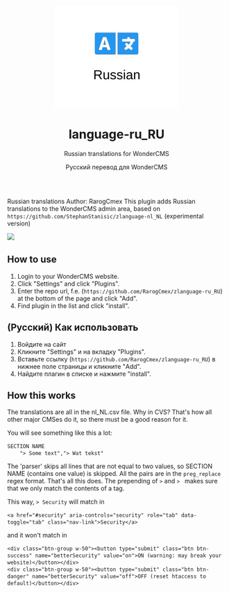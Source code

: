 <p align="center"><img src="preview.jpg" /></p>
<h1 align="center">language-ru_RU</h1>
<p align="center">Russian translations for WonderCMS</p>
<p align="center">Русский перевод для WonderCMS</p>

<br><br>

Russian translations Author: RarogCmex
This plugin adds Russian translations to the WonderCMS admin area, based on `https://github.com/StephanStanisic/zlanguage-nl_NL` (experimental version)

![](https://images.stanisic.nl/5oBG9Zaw/qU1dXIyr)

## How to use
1. Login to your WonderCMS website.
2. Click "Settings" and click "Plugins".
3. Enter the repo url, f.e.
   (`https://github.com/RarogCmex/zlanguage-ru_RU`) at the bottom of
   the page and click "Add".
3. Find plugin in the list and click "install".
## (Русский) Как использовать
1. Войдите на сайт
2. Кликните "Settings" и на вкладку "Plugins".
3. Вставьте ссылку
   (`https://github.com/RarogCmex/zlanguage-ru_RU`) в нижнее поле страницы и кликните "Add".
3. Найдите плагин в списке и нажмите "install".

## How this works

The translations are all in the nl_NL.csv file. Why in CVS? That's how all
other major CMSes do it, so there must be a good reason for it.

You will see something like this a lot: 

```
SECTION NAME
	"> Some text","> Wat tekst"
```

The 'parser' skips all lines that are not equal to two values, so SECTION NAME (contains one value) is skipped.
All the pairs are in the `preg_replace` regex format. That's all this does. The prepending of `>` and `> ` makes sure that we only match the contents of a tag.

This way, `> Security` will match in 
```
<a href="#security" aria-controls="security" role="tab" data-toggle="tab" class="nav-link">Security</a>
```
and it won't match in
```
<div class="btn-group w-50"><button type="submit" class="btn btn-success" name="betterSecurity" value="on">ON (warning: may break your website)</button></div>
<div class="btn-group w-50"><button type="submit" class="btn btn-danger" name="betterSecurity" value="off">OFF (reset htaccess to default)</button></div>
```



